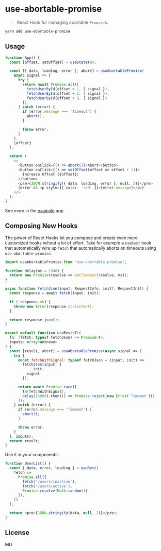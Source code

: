 # use-abortable-promise

> React Hook for managing abortable `Promise`s.

```bash
yarn add use-abortable-promise
```

## Usage

```js
function App() {
  const [offset, setOffset] = useState(0);

  const [{ data, loading, error }, abort] = useAbortablePromise(
    async signal => {
      try {
        return await Promise.all([
          fetchUserById(offset + 1, { signal }),
          fetchUserById(offset + 2, { signal }),
          fetchUserById(offset + 3, { signal })
        ]);
      } catch (error) {
        if (error.message === 'Timeout') {
          abort();
        }

        throw error;
      }
    },
    [offset]
  );

  return (
    <>
      <button onClick={() => abort()}>Abort</button>
      <button onClick={() => setOffset(offset => offset + 1)}>
        Increase Offset ({offset})
      </button>
      <pre>{JSON.stringify({ data, loading, error }, null, 2)}</pre>
      {error && <p style={{ color: 'red' }}>{error.message}</p>}
    </>
  );
}
```

See more in the [example](https://github.com/ninjagains/use-abortable-promise/blob/master/example) app.

## Composing New Hooks

The power of React Hooks let you compose and create even more customized hooks wihout a lot of effort. Take for example a `useRest` hook that automatically wire up `fetch` that automatically aborts on timeouts using `use-abortable-promise`.

```js
import useAbortablePromise from 'use-abortable-promise';

function delay(ms = 1000) {
  return new Promise(resolve => setTimeout(resolve, ms));
}

async function fetchJson(input: RequestInfo, init?: RequestInit) {
  const response = await fetch(input, init);

  if (!response.ok) {
    throw new Error(response.statusText);
  }

  return response.json();
}

export default function useRest<T>(
  fn: (fetch: typeof fetchJson) => Promise<T>,
  inputs: Array<unknown>
) {
  const [result, abort] = useAbortablePromise(async signal => {
    try {
      const fetchWithSignal: typeof fetchJson = (input, init) =>
        fetchJson(input, {
          ...init,
          signal
        });

      return await Promise.race([
        fn(fetchWithSignal),
        delay(15000).then(() => Promise.reject(new Error('Timeout')))
      ]);
    } catch (error) {
      if (error.message === 'Timeout') {
        abort();
      }

      throw error;
    }
  }, inputs);
  return result;
}
```

Use it in your components:

```js
function UserList() {
  const { data, error, loading } = useRest(
    fetch =>
      Promise.all([
        fetch('/users/inactive'),
        fetch('/users/active'),
        Promise.resolve(Math.random())
      ]),
    []
  );

  return <pre>{JSON.stringify(data, null, 2)}</pre>;
}
```

## License

MIT
